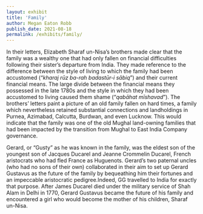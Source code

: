 ```yaml
---
layout: exhibit
title: 'Family'
author: Megan Eaton Robb
publish_date: 2021-08-18
permalink: /exhibits/family/
---
```

<p>In their letters, Elizabeth Sharaf un-Nisa’s brothers made clear that the family was a wealthy one that had only fallen on financial difficulties following their sister’s departure from India. They made reference to the difference between the style of living to which the family had been accustomed (“<i>kharaj rūz ba-rah badastūr-i sābiq</i>”) and their current financial means. The large divide between the financial means they possessed in the late 1780s and the style in which they had been accustomed to living caused them shame (“<i>qabāhat mīshavad</i>”). The brothers’ letters paint a picture of an old family fallen on hard times, a family which nevertheless retained substantial connections and landholdings in Purnea, Azimabad, Calcutta, Burdwan, and even Lucknow. This would indicate that the family was one of the old Mughal land-owning families that had been impacted by the transition from Mughal to East India Company governance.</p>
<p>Gerard, or “Gusty” as he was known in the family, was the eldest son of the youngest son of Jacques Ducarel and Jeanne Crommelin Ducarel, French aristocrats who had fled France as Huguenots. Gerard’s two paternal uncles (who had no sons of their own) collaborated in their aim to set up Gerard Gustavus as the future of the family by bequeathing him their fortunes and an impeccable aristocratic pedigree.Indeed, GG travelled to India for exactly that purpose. After James Ducarel died under the military service of Shah Alam in Delhi in 1770, Gerard Gustavus became the future of his family and encountered a girl who would become the mother of his children, Sharaf un-Nisa.</p>
